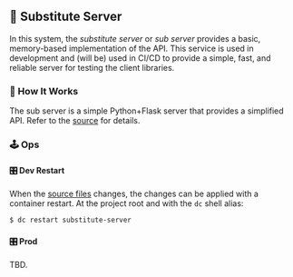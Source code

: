 ## 🧪 Substitute Server

In this system, the *substitute server* or *sub server* provides a basic, memory-based implementation of the API.  This service is used in development and (will be) used in CI/CD to provide a simple, fast, and reliable server for testing the client libraries.

### 🎯 How It Works

The sub server is a simple Python+Flask server that provides a simplified API.  Refer to the [source](./subserver/__main__.py) for details.

### 🕹️ Ops

#### 🎛️ Dev Restart

When the [source files](./subserver/) changes, the changes can be applied with a container restart.  At the project root and with the `dc` shell alias:

```sh
$ dc restart substitute-server
```

#### 🎛️ Prod

TBD.
